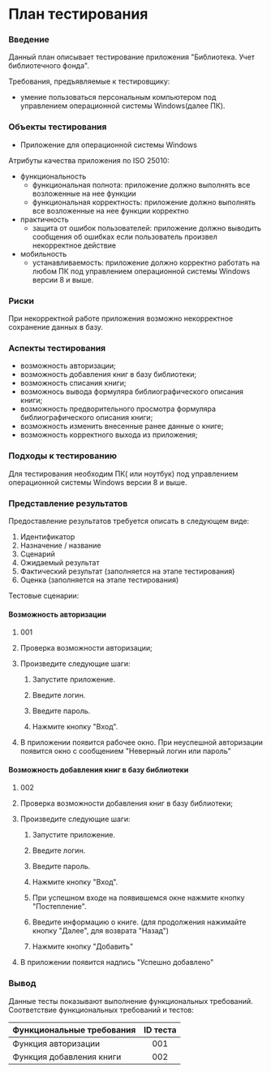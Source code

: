 ﻿# План тестирования

### Введение

Данный план описывает тестирование приложения "Библиотека. Учет библиотечного фонда".

Требования, предъявляемые к тестировщику:

* умение пользоваться персональным компьютером под управлением операционной системы Windows(далее ПК).

### Объекты тестирования

* Приложение для операционной системы Windows

Атрибуты качества приложения по ISO 25010:

* функциональность
  * функциональная полнота: приложение должно выполнять все возложенные на нее функции
  * функциональная корректность: приложение должно выполнять все возложенные на нее функции корректно
* практичность
  * защита от ошибок пользователей: приложение должно выводить сообщения об ошибках если пользователь произвел некорректное действие
* мобильность
  * устанавливаемость: приложение должно корректно работать на любом ПК под управлением операционной системы Windows версии 8  и выше.

### Риски

При некорректной работе приложения возможно некорректное сохранение данных в базу.

### Аспекты тестирования

* возможность авторизации;
* возможность добавления книг в базу библиотеки;
* возможность списания книги;
* возможнось вывода формуляра библиографического описания книги;
* возможность предворительного просмотра формуляра библиографического описания книги;
* возможность изменить внесенные ранее данные о книге;
* возможность корректного выхода из приложения;

### Подходы к тестированию

Для тестирования необходим ПК( или ноутбук) под управлением операционной системы Windows версии 8 и выше.

### Представление результатов

Предоставление результатов требуется описать в следующем виде:

1. Идентификатор
2. Назначение / название
3. Сценарий
4. Ожидаемый результат
5. Фактический результат (заполняется на этапе тестирования)
6. Оценка (заполняется на этапе тестирования)

Тестовые сценарии:

#### Возможность авторизации

1. 001

2. Проверка возможности авторизации;

3. Произведите следующие шаги:

   1. Запустите приложение.

   2. Введите логин.

   3. Введите пароль.

   4. Нажмите кнопку "Вход".

4. В приложении появится рабочее окно. При неуспешной авторизации появится окно с сообщением "Неверный логин или пароль"

#### Возможность добавления книг в базу библиотеки

1. 002

2. Проверка возможности добавления книг в базу библиотеки;

3. Произведите следующие шаги:

   1. Запустите приложение.

   2. Введите логин.

   3. Введите пароль.

   4. Нажмите кнопку "Вход".

   5. При успешном входе на появившемся окне нажмите кнопку "Постепление".
 
   6. Введите информацию о книге. (для продолжения нажимайте кнопку "Далее", для возврата "Назад")
  
   7. Нажмите кнопку "Добавить"

4. В приложении появится надпись "Успешно добавлено"



### Вывод

Данные тесты показывают выполнение функциональных требований. Соответствие функциональных требований и тестов:

| Функциональные требования                | ID теста |
| ---------------------------------------- | :------: |
| Функция авторизации		           |    001    |
| Функция добавления книги                 |    002    |




